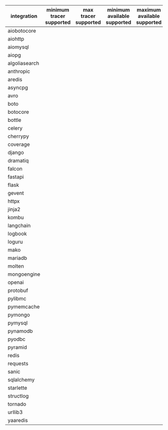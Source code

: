 | integration                    | minimum tracer supported       | max tracer supported           | minimum available supported    | maximum available supported    |
| ------------------------------ | ------------------------------ | ------------------------------ | ------------------------------ | ------------------------------ |
| aiobotocore                    |                                |                                |                                |                                |
| aiohttp                        |                                |                                |                                |                                |
| aiomysql                       |                                |                                |                                |                                |
| aiopg                          |                                |                                |                                |                                |
| algoliasearch                  |                                |                                |                                |                                |
| anthropic                      |                                |                                |                                |                                |
| aredis                         |                                |                                |                                |                                |
| asyncpg                        |                                |                                |                                |                                |
| avro                           |                                |                                |                                |                                |
| boto                           |                                |                                |                                |                                |
| botocore                       |                                |                                |                                |                                |
| bottle                         |                                |                                |                                |                                |
| celery                         |                                |                                |                                |                                |
| cherrypy                       |                                |                                |                                |                                |
| coverage                       |                                |                                |                                |                                |
| django                         |                                |                                |                                |                                |
| dramatiq                       |                                |                                |                                |                                |
| falcon                         |                                |                                |                                |                                |
| fastapi                        |                                |                                |                                |                                |
| flask                          |                                |                                |                                |                                |
| gevent                         |                                |                                |                                |                                |
| httpx                          |                                |                                |                                |                                |
| jinja2                         |                                |                                |                                |                                |
| kombu                          |                                |                                |                                |                                |
| langchain                      |                                |                                |                                |                                |
| logbook                        |                                |                                |                                |                                |
| loguru                         |                                |                                |                                |                                |
| mako                           |                                |                                |                                |                                |
| mariadb                        |                                |                                |                                |                                |
| molten                         |                                |                                |                                |                                |
| mongoengine                    |                                |                                |                                |                                |
| openai                         |                                |                                |                                |                                |
| protobuf                       |                                |                                |                                |                                |
| pylibmc                        |                                |                                |                                |                                |
| pymemcache                     |                                |                                |                                |                                |
| pymongo                        |                                |                                |                                |                                |
| pymysql                        |                                |                                |                                |                                |
| pynamodb                       |                                |                                |                                |                                |
| pyodbc                         |                                |                                |                                |                                |
| pyramid                        |                                |                                |                                |                                |
| redis                          |                                |                                |                                |                                |
| requests                       |                                |                                |                                |                                |
| sanic                          |                                |                                |                                |                                |
| sqlalchemy                     |                                |                                |                                |                                |
| starlette                      |                                |                                |                                |                                |
| structlog                      |                                |                                |                                |                                |
| tornado                        |                                |                                |                                |                                |
| urllib3                        |                                |                                |                                |                                |
| yaaredis                       |                                |                                |                                |                                |
